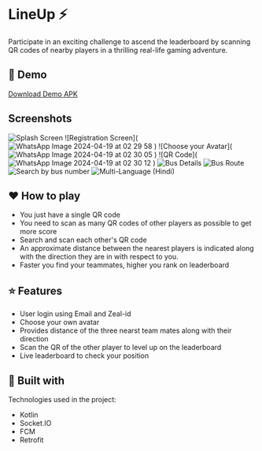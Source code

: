 # LineUp ⚡ 

Participate in an exciting challenge to ascend the leaderboard by scanning QR codes of nearby players in a thrilling real-life gaming adventure.

## 🚀 Demo
[Download Demo APK]()

## Screenshots
![Splash Screen](/screenshots/splash_screen.png)
![Registration Screen](![WhatsApp Image 2024-04-19 at 02 29 58](https://github.com/phoenix-kanak/Lineup/assets/132151345/01dd1735-d825-4cf0-8960-340830c6ba4b)
)
![Choose your Avatar](![WhatsApp Image 2024-04-19 at 02 30 05](https://github.com/phoenix-kanak/Lineup/assets/132151345/dc80dd79-9baf-48ed-8061-e64a722027d0)
)
![QR Code](![WhatsApp Image 2024-04-19 at 02 30 12](https://github.com/phoenix-kanak/Lineup/assets/132151345/946fddcb-762a-4bab-9fc5-9bbbc9c44ce3)
)
![Bus Details](/screenshots/bus_details.png)
![Bus Route](/screenshots/bus_route.png)
![Search by bus number](/screenshots/search_by_bus_number.png)
![Multi-Language (Hindi)](/screenshots/multi_language_hindi.png)


## ❤️ How to play
- You just have a single QR code
- You need to scan as many QR codes of other players as possible to get more score
- Search and scan each other's QR code
- An approximate distance between the nearest players is indicated along with the direction they are in with respect to you.
- Faster you find your teammates, higher you rank on leaderboard


## ⭐ Features
- User login using Email and Zeal-id
- Choose your own avatar
- Provides distance of the three nearst team mates along with their direction
- Scan the QR of the other player to level up on the leaderboard
- Live leaderboard to check your position

## 🔧 Built with
Technologies used in the project:
- Kotlin
- Socket.IO
- FCM
- Retrofit



